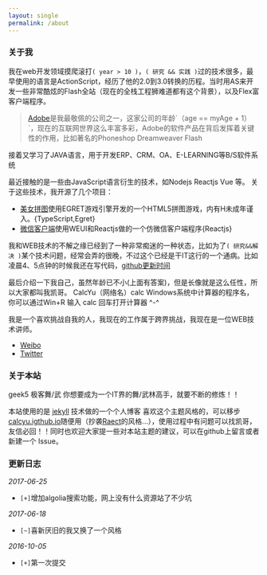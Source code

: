 ```yaml
---
layout: single
permalink: /about
---
```

### 关于我

我在web开发领域摸爬滚打`( year > 10 )`，`( 研究 && 实践 )`过的技术很多，最早使用的语言是ActionScript，经历了他的2.0到3.0转换的历程。当时用AS来开发一些非常酷炫的Flash全站（现在的全栈工程狮难道都有这个背景），以及Flex富客户端程序。
> [Adobe](http://baike.baidu.com/link?url=gIwOzE96QcsH2OABKfYpjCfzjZUXOYUz4t1My3spBWtDuGZfjIwIxQ7XNH_5pDA8K-mZgM0f6OPk0c6uiWwlP_)是我最敬佩的公司之一，这家公司的年龄`（age == myAge + 1）`，现在的互联网世界这么丰富多彩，Adobe的软件产品在背后发挥着关键性的作用，比如著名的Phoneshop Dreamweaver Flash

接着又学习了JAVA语言，用于开发ERP、CRM、OA、E-LEARNING等B/S软件系统

最近接触的是一些由JavaScript语言衍生的技术，如Nodejs Reactjs Vue 等。
关于这些技术，我开源了几个项目：
- [美女拼图](https://github.com/calcyu/LXPuzzle)使用EGRET游戏引擎开发的一个HTML5拼图游戏，内有H未成年谨入。{TypeScript,Egret}
- [微信客户端](https://github.com/calcyu/react-starter-kit)使用WEUI和Reactjs做的一个仿微信客户端程序{Reactjs}

我和WEB技术的不解之缘已经到了一种非常痴迷的一种状态，比如为了`( 研究&&解决 )`某个技术问题，经常会弄的很晚，不过这个已经是干IT这行的一个通病。比如凌晨4、5点钟的时候我还在写代码，[github更新时间]()

最后介绍一下我自己，虽然年龄已不小(上面有答案)，但是长像就是这么任性，所以大家都叫我凯哥。
CalcYu（网络名）calc Windows系统中计算器的程序名，你可以通过Win+R 输入 calc 回车打开计算器 ^-^

我是一个喜欢挑战自我的人，我现在的工作属于跨界挑战，我现在是一位WEB技术讲师。
- [Weibo](http://weibo.com/e73g)
- [Twitter](https://twitter.com/calcyu)

### 关于本站

geek5 极客舞/武 你想要成为一个IT界的舞/武林高手，就要不断的修炼！！

本站使用的是 [jekyll](http://jekyllrb.com/) 技术做的一个个人博客
喜欢这个主题风格的，可以移步[calcyu.igthub.io](https://github.com/calcyu/calcyu.github.io)随便用（抄袭[Raect](https://facebook.github.io/react/)的风格...），使用过程中有问题可以找凯哥，友信必回！！同时也欢迎大家提一些对本站主题的建议，可以在github上留言或者新建一个 Issue。

### 更新日志

*2017-06-25* 
- `[+]`增加algolia搜索功能，网上没有什么资源站了不少坑

*2017-06-18*
- `[~]`喜新厌旧的我又换了一个风格

*2016-10-05*
- `[+]`第一次提交


